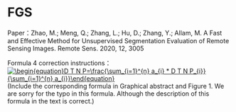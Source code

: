 # FGS
Paper：Zhao, M.; Meng, Q.; Zhang, L.; Hu, D.; Zhang, Y.; Allam, M. A Fast and Effective Method for Unsupervised Segmentation Evaluation of Remote Sensing Images. Remote Sens. 2020, 12, 3005

Formula 4 correction instructions：<a href="https://www.codecogs.com/eqnedit.php?latex=\inline&space;\begin{equation}D&space;T&space;N&space;P=\frac{\sum_{i=1}^{n}&space;a_{i}&space;*&space;D&space;T&space;N&space;P_{i}}{\sum_{i=1}^{n}&space;a_{i}}\end{equation}" target="_blank"><img src="https://latex.codecogs.com/gif.latex?\inline&space;\begin{equation}D&space;T&space;N&space;P=\frac{\sum_{i=1}^{n}&space;a_{i}&space;*&space;D&space;T&space;N&space;P_{i}}{\sum_{i=1}^{n}&space;a_{i}}\end{equation}" title="\begin{equation}D T N P=\frac{\sum_{i=1}^{n} a_{i} * D T N P_{i}}{\sum_{i=1}^{n} a_{i}}\end{equation}" /></a>
 (Include  the corresponding formula in Graphical abstract and Figure 1. We are sorry for the typo in this formula. Although the description of this formula in the text is correct.)
 
 
